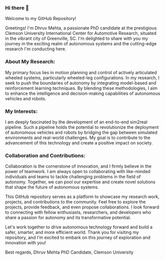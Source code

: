 <!--
**dhruvkm2402/dhruvkm2402** is a ✨ _special_ ✨ repository because its `README.md` (this file) appears on your GitHub profile.

Here are some ideas to get you started:

- 🔭 I’m currently working on ...
- 🌱 I’m currently learning ...
- 👯 I’m looking to collaborate on ...
- 🤔 I’m looking for help with ...
- 💬 Ask me about ...
- 📫 How to reach me: ...
- 😄 Pronouns: ...
- ⚡ Fun fact: ...
-->
### Hi there 👋

Welcome to my GitHub Repository!

Greetings! I'm Dhruv Mehta, a passionate PhD candidate at the prestigious Clemson University International Center for Automotive Research, situated in the vibrant city of Greenville, SC. I'm delighted to share with you my journey in the exciting realm of autonomous systems and the cutting-edge research I'm conducting here.

### About My Research:
My primary focus lies in motion planning and control of actively articulated wheeled systems, particularly wheeled-leg configurations. In my research, I seek to push the boundaries of autonomy by integrating model-based and reinforcement learning techniques. By blending these methodologies, I aim to enhance the intelligence and decision-making capabilities of autonomous vehicles and robots.

### My Interests:
I am deeply fascinated by the development of an end-to-end sim2real pipeline. Such a pipeline holds the potential to revolutionize the deployment of autonomous vehicles and robots by bridging the gap between simulated environments and real-world challenges. My goal is to contribute to the advancement of this technology and create a positive impact on society.

### Collaboration and Contributions:
Collaboration is the cornerstone of innovation, and I firmly believe in the power of teamwork. I am always open to collaborating with like-minded individuals and teams to tackle challenging problems in the field of autonomy. Together, we can pool our expertise and create novel solutions that shape the future of autonomous systems.

This GitHub repository serves as a platform to showcase my research work, projects, and contributions to the community. Feel free to explore the projects, provide feedback, and even propose collaborations. I look forward to connecting with fellow enthusiasts, researchers, and developers who share a passion for autonomy and its transformative potential.

Let's work together to drive autonomous technology forward and build a safer, smarter, and more efficient world. Thank you for visiting my repository, and I'm excited to embark on this journey of exploration and innovation with you!

Best regards,
Dhruv Mehta
PhD Candidate, Clemson University
